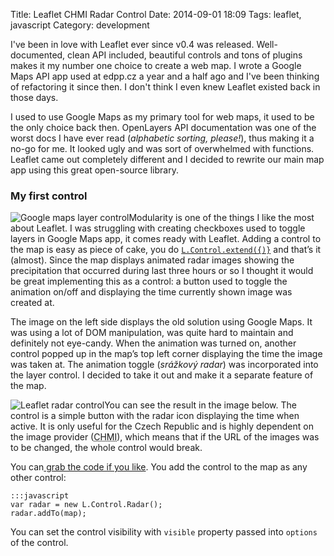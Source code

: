 Title: Leaflet CHMI Radar Control
Date: 2014-09-01 18:09
Tags: leaflet, javascript
Category: development

I've been in love with Leaflet ever since v0.4 was released. Well-documented, clean API included, beautiful controls and tons of plugins makes it my number one choice to create a web map. I wrote a Google Maps API app used at edpp.cz a year and a half ago and I've been thinking of refactoring it since then. I don't think I even knew Leaflet existed back in those days.


<p>I used to use Google Maps as my primary tool for web maps, it used to be the only choice back then. OpenLayers API documentation was one of the worst docs I have ever read (<em>alphabetic sorting, please!</em>), thus making it a no-go for me. It looked ugly and was sort of overwhelmed with functions. Leaflet came out completely different and I decided to rewrite our main map app using this great open-source library.</p>

<h3>My first control</h3>

<p><img data-echo="/posts/assets/leaflet-chmi-radar-control/google_maps.png" title="Google maps layer control" class="left">Modularity is one of the things I like the most about Leaflet. I was struggling with creating checkboxes used to toggle layers in Google Maps app, it comes ready with Leaflet. Adding a control to the map is easy as piece of cake, you do <a href="http://leafletjs.com/reference.html#icontrol"><code>L.Control.extend({)}</code></a> and that&#8217;s it (almost). Since the map displays animated radar images showing the precipitation that occurred during last three hours or so I thought it would be great implementing this as a control: a button used to toggle the animation on/off and displaying the time currently shown image was created at.</p>

<p>The image on the left side displays the old solution using Google Maps. It was using a lot of DOM manipulation, was quite hard to maintain and definitely not eye-candy. When the animation was turned on, another control popped up in the map&#8217;s top left corner displaying the time the image was taken at. The animation toggle (<em>srážkový radar</em>) was incorporated into the layer control. I decided to take it out and make it a separate feature of the map.</p>

<p><img data-echo="/posts/assets/leaflet-chmi-radar-control/control.png" title="Leaflet radar control" class="right">You can see the result in the image below. The control is a simple button with the radar icon displaying the time when active. It is only useful for the Czech Republic and is highly dependent on the image provider (<abbr title="Czech Hydrometeorogical Institute">CHMI</abbr>), which means that if the URL of the images was to be changed, the whole control would break.</p>

<p>You can<a href="{filename}/assets/leaflet-chmi-radar-control/radarcontrol.zip"> grab the code if you like</a>. You add the control to the map as any other control:</p>

    :::javascript
    var radar = new L.Control.Radar();
    radar.addTo(map);

<p>You can set the control visibility with <code>visible</code> property passed into <code>options</code> of the control.</p>
